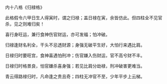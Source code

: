 内十八格《归禄格》

此格假令六甲日生人得寅时，谓之归禄；盖日禄在寅，余皆仿此。但四柱全不见官杀，见之则难归矣！

喜行身旺运，兼行食神伤官财运，亦可发福；怕冲破。

归禄逢财名利全，干头不忌透财源；身强无破平生好，大怕行来遇比肩。

日禄归时要旺宫，食神喜遇怕刑冲；伤官嫌入伤财运，官不高兮财不丰。

日禄归时格景良，怕官嫌杀喜身强；若见比肩分劫禄，刑冲破害更难当。

青云得路禄归时，凡命逢之贵且奇；四柱无冲官不至，少年平步上云梯。

